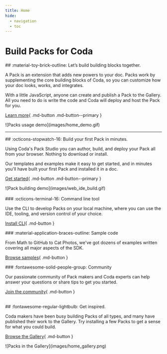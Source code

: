 ```yaml
---
title: Home
hide:
  - navigation
  - toc
---
```


# Build Packs for Coda

<section class="landing-row" markdown>

<div class="landing-item" markdown>
## :material-toy-brick-outline: Let’s build building blocks together.

A Pack is an extension that adds new powers to your doc. Packs work by supplementing the core building blocks of Coda, so you can customize how your doc looks, works, and integrates.

With a little JavaScript, anyone can create and publish a Pack to the Gallery. All you need to do is write the code and Coda will deploy and host the Pack for you.

[Learn more][overview]{ .md-button .md-button--primary }
</div>

<div class="landing-item" markdown>
![Packs usage demo](images/home_demo.gif)
</div>

</section>

---

<section class="landing-row landing-row-reverse" markdown>

<div class="landing-item" markdown>
## :octicons-stopwatch-16: Build your first Pack in minutes.

Using Coda's Pack Studio you can author, build, and deploy your Pack all from your browser. Nothing to download or install.

Our templates and examples make it easy to get started, and in minutes you'll have built your first Pack and installed it in a doc.

[Get started][get_started]{ .md-button .md-button--primary }
</div>

<div class="landing-item" markdown>
![Pack building demo](images/web_ide_build.gif)
</div>

</section>

<br>

<section class="box-row" markdown>

<div class="box-item" markdown>
### :octicons-terminal-16: Command line tool

Use the CLI to develop Packs on your local machine, where you can use the IDE, tooling, and version control of your choice.

[Install CLI][cli]{ .md-button }
</div>

<div class="box-item" markdown>
### :material-application-braces-outline: Sample code

From Math to GitHub to Cat Photos, we've got dozens of examples written covering all major aspects of the SDK.

[Browse samples][samples]{ .md-button }
</div>

<div class="box-item" markdown>
### :fontawesome-solid-people-group: Community

Our passionate community of Pack makers and Coda experts can help answer your questions or share tips to get you started.

[Join the community][community]{ .md-button }
</div>

</section>

<br>

<section class="landing-row" markdown>

<div class="landing-item" markdown>
## :fontawesome-regular-lightbulb: Get inspired.

Coda makers have been busy building Packs of all types, and many have published their work to the Gallery. Try installing a few Packs to get a sense for what you could build.

[Browse the Gallery][gallery]{ .md-button }
</div>

<div class="landing-item" markdown>
![Packs in the Gallery](images/home_gallery.png)
</div>

</section>

<style>
  /* Hide the title and edit button on this page. */
  .md-content h1,
  .md-content a.md-content__button {
    display: none;
  }
</style>


[overview]: guides/overview.md
[get_started]: tutorials/get-started/web.md
[cli]: guides/development/cli.md
[beta]: https://coda.io/packsbeta
[samples]: samples/index.md
[changelog]: reference/changes.md
[community]: https://community.coda.io/c/developers-central/making-packs/15
[gallery]: https://coda.io/gallery?filter=packs
